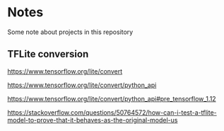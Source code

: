 # Notes
Some note about projects in this repository  

## TFLite conversion

https://www.tensorflow.org/lite/convert

https://www.tensorflow.org/lite/convert/python_api

https://www.tensorflow.org/lite/convert/python_api#pre_tensorflow_1.12

https://stackoverflow.com/questions/50764572/how-can-i-test-a-tflite-model-to-prove-that-it-behaves-as-the-original-model-us
